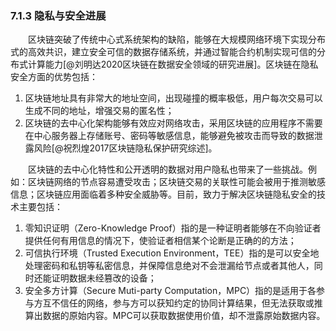 ### 7.1.3 隐私与安全进展
&emsp;&emsp;区块链突破了传统中心式系统架构的缺陷，能够在大规模网络环境下实现分布式的高效共识，建立安全可信的数据存储系统，并通过智能合约机制实现可信的分布式计算能力[@刘明达2020区块链在数据安全领域的研究进展]。区块链在隐私安全方面的优势包括：

1. 区块链地址具有非常大的地址空间，出现碰撞的概率极低，用户每次交易可以生成不同的地址，增强交易的匿名性；
2. 区块链的去中心化架构能够有效应对网络攻击，采用区块链的应用程序不需要在中心服务器上存储账号、密码等敏感信息，能够避免被攻击而导致的数据泄露风险[@祝烈煌2017区块链隐私保护研究综述]。

&emsp;&emsp;区块链的去中心化特性和公开透明的数据对用户隐私也带来了一些挑战。例如：区块链网络的节点容易遭受攻击；区块链交易的关联性可能会被用于推测敏感信息；区块链应用面临着多种安全威胁等。目前，致力于解决区块链隐私安全的技术主要包括：

1. 零知识证明（Zero-Knowledge Proof）指的是一种证明者能够在不向验证者提供任何有用信息的情况下，使验证者相信某个论断是正确的的方法；
2. 可信执行环境（Trusted Execution Environment，TEE）指的是可以安全地处理密码和私钥等私密信息，并保障信息绝对不会泄漏给节点或者其他人，同时还能证明数据未经篡改的设备；
3. 安全多方计算（Secure Muti-party Computation，MPC）指的是适用于各参与方互不信任的网络，参与方可以获知约定的协同计算结果，但无法获取或推算出数据的原始内容。MPC可以获取数据使用价值，却不泄露原始数据内容。